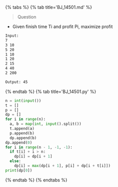 {% tabs %}
{% tab title='BJ_14501.md' %}

> Question

* Given finish time Ti and profit Pi, maximize profit

```txt
Input:
7
3 10
5 20
1 10
1 20
2 15
4 40
2 200

Output: 45
```

{% endtab %}
{% tab title='BJ_14501.py' %}

```py
n = int(input())
t = []
p = []
dp = []
for i in range(n):
  a, b = map(int, input().split())
  t.append(a)
  p.append(b)
  dp.append(b)
dp.append(0)
for i in range(n - 1, -1, -1):
  if t[i] + i > n:
    dp[i] = dp[i + 1]
  else:
    dp[i] = max(dp[i + 1], p[i] + dp[i + t[i]])
print(dp[0])
```

{% endtab %}
{% endtabs %}
